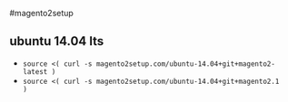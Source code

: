 #magento2setup
## ubuntu 14.04 lts
- `source <( curl -s magento2setup.com/ubuntu-14.04+git+magento2-latest )`
- `source <( curl -s magento2setup.com/ubuntu-14.04+git+magento2.1      )`
